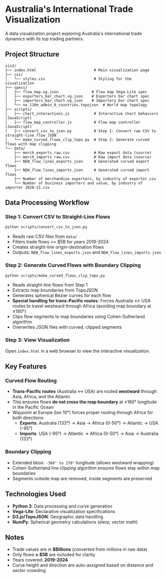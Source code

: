 # Australia's International Trade Visualization

A data visualization project exploring Australia's international trade dynamics with its top trading partners.

## Project Structure

```
vis2/
├── index.html                          # Main visualization page
├── css/
│   └── styles.css                      # Styling for the visualization
├── specs/
│   ├── flow_map.vg.json               # Flow map Vega-Lite spec
│   ├── exporters_bar_chart.vg.json    # Exporters bar chart spec
│   ├── importers_bar_chart.vg.json    # Importers bar chart spec
│   └── ne_110m_admin_0_countries.topojson  # World map topology
├── scripts/
│   ├── chart_interactions.js           # Interactive chart behaviors (JavaScript)
│   ├── flow_map_controller.js          # Flow map controller (JavaScript)
│   ├── convert_csv_to_json.py          # Step 1: Convert raw CSV to straight-line flow JSON
│   └── make_curved_flows_clip_topo.py  # Step 2: Generate curved flows with map clipping
└── data/
    ├── merch_exports_raw.csv           # Raw export data (source)
    ├── merch_imports_raw.csv           # Raw import data (source)
    ├── NEW_flow_lines_exports.json     # Generated curved export flows
    ├── NEW_flow_lines_imports.json     # Generated curved import flows
    ├── Number of merchandise exporters, by industry of exporter.csv
    └── Number of business importers and value, by industry of importer 2020-21.csv
```

## Data Processing Workflow

### Step 1: Convert CSV to Straight-Line Flows
```bash
python scripts/convert_csv_to_json.py
```
- Reads raw CSV files from `data/`
- Filters trade flows >= $5B for years 2019-2024
- Creates straight-line origin-destination flows
- Outputs: `NEW_flow_lines_exports.json` and `NEW_flow_lines_imports.json`

### Step 2: Generate Curved Flows with Boundary Clipping
```bash
python scripts/make_curved_flows_clip_topo.py
```
- Reads straight-line flows from Step 1
- Extracts map boundaries from TopoJSON
- Generates spherical Bézier curves for each flow
- **Special handling for trans-Pacific routes**: Forces Australia ↔ USA routes to travel westward through Africa (avoiding map boundary at ±180°)
- Clips flow segments to map boundaries using Cohen-Sutherland algorithm
- Overwrites JSON files with curved, clipped segments

### Step 3: View Visualization
Open `index.html` in a web browser to view the interactive visualization.

## Key Features

### Curved Flow Routing
- **Trans-Pacific routes** (Australia ↔ USA) are routed **westward** through Asia, Africa, and the Atlantic
- This ensures flows **do not cross the map boundary** at ±180° longitude in the Pacific Ocean
- Waypoint at Europe (lon 10°) forces proper routing through Africa for both directions:
  - **Exports**: Australia (133°) → Asia → Africa (0-50°) → Atlantic → USA (-95°)
  - **Imports**: USA (-95°) → Atlantic → Africa (0-50°) → Asia → Australia (133°)

### Boundary Clipping
- Extended bbox: `-360° to 270°` longitude (allows westward wrapping)
- Cohen-Sutherland line clipping algorithm ensures flows stay within map boundaries
- Segments outside map are removed, inside segments are preserved

## Technologies Used

- **Python 3**: Data processing and curve generation
- **Vega-Lite**: Declarative visualization specifications
- **D3.js/TopoJSON**: Geographic data handling
- **NumPy**: Spherical geometry calculations (slerp, vector math)

## Notes

- Trade values are in **$Billions** (converted from millions in raw data)
- Only flows **≥ $5B** are included for clarity
- Years covered: **2019-2024**
- Curve height and direction are auto-assigned based on distance and sector crowding
